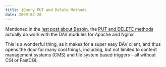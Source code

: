 ```yaml
---
title: jQuery PUT and Delete Methods
date: 2009-02-26
---
```

Mentioned in the <a href="http://www.docunext.com/blog/2009/02/25/bespin-install-on-debian/">last post about Bespin</a>, the <a href="http://homework.nwsnet.de/news/9132_put-and-delete-with-jquery">PUT and DELETE methods</a> actually do work with the DAV modules for Apache and Nginx!

This is a wonderful thing, as it makes for a super easy DAV client, and thus opens the door for many cool things, including, but not limited to content management systems (CMS) and file system based triggers - all without CGI or FastCGI.


